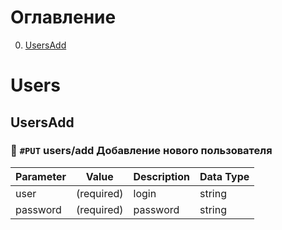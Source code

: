 # Оглавление

0. [UsersAdd](#UsersAdd)

# Users

## UsersAdd
### :orange_book: `#PUT` **users/add** Добавление нового пользователя

| Parameter | Value | Description | Data Type |
|-|-|-|-|
| user | (required) | login | string |
| password | (required) | password | string |


